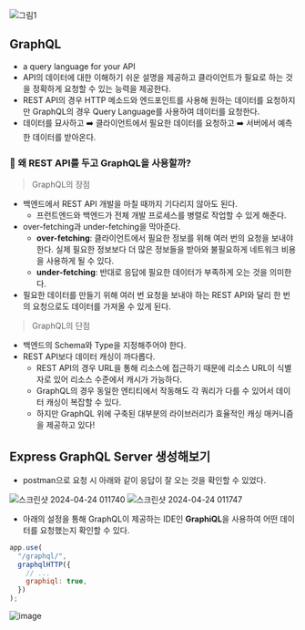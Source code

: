 ![그림1](https://github.com/JeongwooHam/FE_Study_Logs/assets/123251211/7d1084c3-cf8a-4f1c-b131-7f4299db52a4)

## GraphQL

- a query language for your API
- API의 데이터에 대한 이해하기 쉬운 설명을 제공하고 클라이언트가 필요로 하는 것을 정확하게 요청할 수 있는 능력을 제공한다.
- REST API의 경우 HTTP 메소드와 엔드포인트를 사용해 원하는 데이터를 요청하지만 GraphQL의 경우 Query Language를 사용하여 데이터를 요청한다.
- 데이터를 묘사하고 ➡️ 클라이언트에서 필요한 데이터를 요청하고 ➡️ 서버에서 예측한 데이터를 받아온다.

### 🧐 왜 REST API를 두고 GraphQL을 사용할까?

> GraphQL의 장점

- 백엔드에서 REST API 개발을 마칠 때까지 기다리지 않아도 된다.
  - 프런트엔드와 백엔드가 전체 개발 프로세스를 병렬로 작업할 수 있게 해준다.
- over-fetching과 under-fetching을 막아준다.
  - **over-fetching**: 클라이언트에서 필요한 정보를 위해 여러 번의 요청을 보내야 한다. 실제 필요한 정보보다 더 많은 정보들을 받아와 불필요하게 네트워크 비용을 사용하게 될 수 있다.
  - **under-fetching**: 반대로 응답에 필요한 데이터가 부족하게 오는 것을 의미한다.
- 필요한 데이터를 만들기 위해 여러 번 요청을 보내야 하는 REST API와 달리 한 번의 요청으로도 데이터를 가져올 수 있게 된다.

> GraphQL의 단점

- 백엔드의 Schema와 Type을 지정해주어야 한다.
- REST API보다 데이터 캐싱이 까다롭다.
  - REST API의 경우 URL을 통해 리소스에 접근하기 때문에 리소스 URL이 식별자로 있어 리소스 수준에서 캐시가 가능하다.
  - GraphQL의 경우 동일한 엔티티에서 작동해도 각 쿼리가 다를 수 있어서 데이터 캐싱이 복잡할 수 있다.
  - 하지만 GraphQL 위에 구축된 대부분의 라이브러리가 효율적인 캐싱 매커니즘을 제공하고 있다!

## Express GraphQL Server 생성해보기

- postman으로 요청 시 아래와 같이 응답이 잘 오는 것을 확인할 수 있었다.

![스크린샷 2024-04-24 011740](https://github.com/JeongwooHam/FE_Study_Logs/assets/123251211/7ca82187-62b4-41eb-8fdf-93f7a1230e68)
![스크린샷 2024-04-24 011747](https://github.com/JeongwooHam/FE_Study_Logs/assets/123251211/3fd979d7-b993-4514-b907-3346c95b9add)

- 아래의 설정을 통해 GraphQL이 제공하는 IDE인 **GraphiQL**을 사용하여 어떤 데이터를 요청했는지 확인할 수 있다.

```js
app.use(
  "/graphql/",
  graphqlHTTP({
    // ...
    graphiql: true,
  })
);
```

![image](https://github.com/JeongwooHam/FE_Study_Logs/assets/123251211/37dbcec7-a433-4465-9efe-cab0f3877937)
